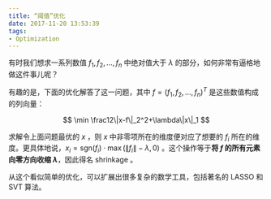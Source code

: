 ```yaml
---
title: “阈值”优化
date: 2017-11-20 13:53:39
tags:
- Optimization
---
```

有时我们想求一系列数值 $f_1, f_2, \dots, f_n$ 中绝对值大于 $\lambda$ 的部分，如何非常有逼格地做这件事儿呢？

有趣的是，下面的优化解答了这一问题，其中 $f=(f_1, f_2, \dots, f_n)^T$ 是这些数值构成的列向量：

$$
\min \frac12\|x-f\|_2^2+\lambda\|x\|_1
$$

求解令上面问题最优的 $x$ ，则 $x$ 中非零项所在的维度便对应了想要的 $f_i$ 所在的维度。更具体地说，$x_i = \mathrm{sgn}(f_i)\cdot\max(\|f_i\|-\lambda, 0)$ 。这个操作等于**将 $f$ 的所有元素向零方向收缩 $\lambda$**，因此得名  shrinkage 。

从这个看似简单的优化，可以扩展出很多复杂的数学工具，包括著名的 LASSO 和 SVT 算法。
